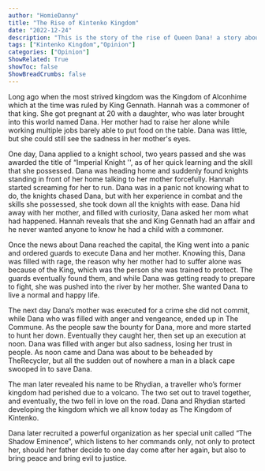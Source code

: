 ```yaml
---
author: "HomieDanny"
title: "The Rise of Kintenko Kingdom"
date: "2022-12-24"
description: "This is the story of the rise of Queen Dana! a story about a poor child rising to be a Queen."
tags: ["Kintenko Kingdom","Opinion"]
categories: ["Opinion"]
ShowRelated: True
showToc: false
ShowBreadCrumbs: false
---
```


Long ago when the most strived kingdom was the Kingdom of Alconhime which at the time was ruled by King Gennath. Hannah was a commoner of that king. She got pregnant at 20 with a daughter, who was later brought into this world named Dana. Her mother had to raise her alone while working multiple jobs barely able to put food on the table. Dana was little, but she could still see the sadness in her mother's eyes. 

One day, Dana applied to a knight school, two years passed and she was awarded the title of “Imperial Knight '', as of her quick learning and the skill that she possessed. Dana was heading home and suddenly found knights standing in front of her home talking to her mother forcefully. Hannah started screaming for her to run. Dana was in a panic not knowing what to do, the knights chased Dana, but with her experience in combat and the skills she possessed, she took down all the knights with ease. Dana hid away with her mother, and filled with curiosity, Dana asked her mom what had happened. Hannah reveals that she and King Gennath had an affair and he never wanted anyone to know he had a child with a commoner. 

Once the news about Dana reached the capital, the King went into a panic and ordered guards to execute Dana and her mother. Knowing this, Dana was filled with rage, the reason why her mother had to suffer alone was because of the King, which was the person she was trained to protect. The guards eventually found them, and while Dana was getting ready to prepare to fight, she was pushed into the river by her mother. She wanted Dana to live a normal and happy life. 

The next day Dana’s mother was executed for a crime she did not commit, while Dana who was filled with anger and vengeance, ended up in The Commune. As the people saw the bounty for Dana, more and more started to hunt her down. Eventually they caught her, then set up an execution at noon. Dana was filled with anger but also sadness, losing her trust in people. As noon came and Dana was about to be beheaded by TheRecycler, but all the sudden out of nowhere a man in a black cape swooped in to save Dana. 

The man later revealed his name to be Rhydian, a traveller who’s former kingdom had perished due to a volcano. The two set out to travel together, and eventually, the two fell in love on the road. Dana and Rhydian started developing the kingdom which we all know today as The Kingdom of Kintenko. 

Dana later recruited a powerful organization as her special unit called “The Shadow Eminence”, which listens to her commands only, not only to protect her, should her father decide to one day come after her again, but also to bring peace and bring evil to justice.
